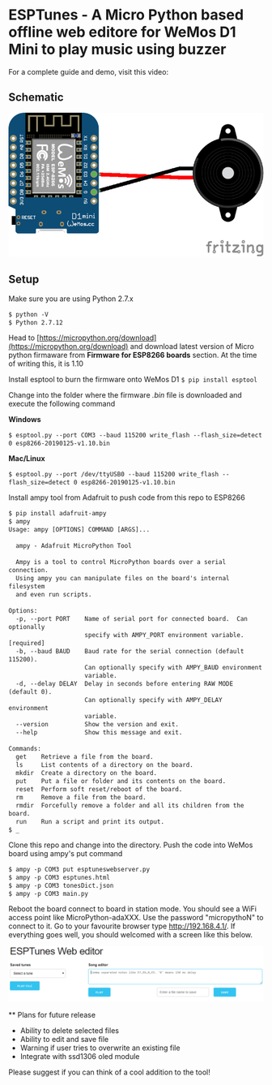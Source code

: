 # ESPTunes - A Micro Python based offline web editore for WeMos D1 Mini to play music using buzzer

For a complete guide and demo, visit this video: 

## Schematic

<img src="images/wemos-buzzer.png"></img>

## Setup

Make sure you are using Python 2.7.x

```
$ python -V
$ Python 2.7.12
```

Head to [https://micropython.org/download](https://micropython.org/download) and download latest version of Micro python firmaware from **Firmware for ESP8266 boards** section. At the time of writing this, it is 1.10

Install esptool to burn the firmware onto WeMos D1 `$ pip install esptool`

Change into the folder where the firmware _.bin_ file is downloaded and execute the following command

**Windows**
```
$ esptool.py --port COM3 --baud 115200 write_flash --flash_size=detect 0 esp8266-20190125-v1.10.bin
```

**Mac/Linux**
```
$ esptool.py --port /dev/ttyUSB0 --baud 115200 write_flash --flash_size=detect 0 esp8266-20190125-v1.10.bin
```

Install ampy tool from Adafruit to push code from this repo to ESP8266

```
$ pip install adafruit-ampy
$ ampy
Usage: ampy [OPTIONS] COMMAND [ARGS]...

  ampy - Adafruit MicroPython Tool

  Ampy is a tool to control MicroPython boards over a serial connection.
  Using ampy you can manipulate files on the board's internal filesystem
  and even run scripts.

Options:
  -p, --port PORT    Name of serial port for connected board.  Can optionally
                     specify with AMPY_PORT environment variable.  [required]
  -b, --baud BAUD    Baud rate for the serial connection (default 115200).
                     Can optionally specify with AMPY_BAUD environment
                     variable.
  -d, --delay DELAY  Delay in seconds before entering RAW MODE (default 0).
                     Can optionally specify with AMPY_DELAY environment
                     variable.
  --version          Show the version and exit.
  --help             Show this message and exit.

Commands:
  get    Retrieve a file from the board.
  ls     List contents of a directory on the board.
  mkdir  Create a directory on the board.
  put    Put a file or folder and its contents on the board.
  reset  Perform soft reset/reboot of the board.
  rm     Remove a file from the board.
  rmdir  Forcefully remove a folder and all its children from the board.
  run    Run a script and print its output.
$ _
```

Clone this repo and change into the directory. Push the code into WeMos board using ampy's put command

```
$ ampy -p COM3 put esptuneswebserver.py
$ ampy -p COM3 esptunes.html
$ ampy -p COM3 tonesDict.json
$ ampy -p COM3 main.py
```

Reboot the board connect to board in station mode. You should see a WiFi access point like MicroPython-adaXXX. Use the password "micropythoN" to connect to it. Go to your favourite browser type http://192.168.4.1/. If everything goes well, you should welcomed with a screen like this below.

<img src="images/esptunes-page.png"></img>

** Plans for future release

* Ability to delete selected files
* Ability to edit and save file
* Warning if user tries to overwrite an existing file
* Integrate with ssd1306 oled module

Please suggest if you can think of a cool addition to the tool!

